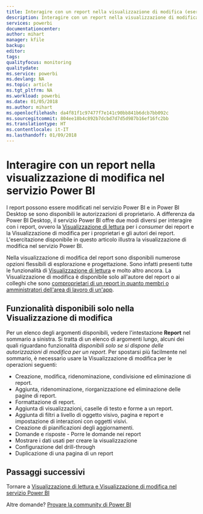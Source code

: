 ```yaml
---
title: Interagire con un report nella visualizzazione di modifica (esercitazione)
description: Interagire con un report nella visualizzazione di modifica dei report nel servizio Power BI
services: powerbi
documentationcenter: 
author: mihart
manager: kfile
backup: 
editor: 
tags: 
qualityfocus: monitoring
qualitydate: 
ms.service: powerbi
ms.devlang: NA
ms.topic: article
ms.tgt_pltfrm: NA
ms.workload: powerbi
ms.date: 01/05/2018
ms.author: mihart
ms.openlocfilehash: da4f81f1c97477f7e141c90bb841b6dcb7bb092c
ms.sourcegitcommit: 804ee18b4c892b7dcbd7d7d5d987b16ef16fc2bb
ms.translationtype: HT
ms.contentlocale: it-IT
ms.lasthandoff: 01/09/2018
---
```

# <a name="interact-with-a-report-in-editing-view-in-power-bi-service"></a>Interagire con un report nella visualizzazione di modifica nel servizio Power BI
I report possono essere modificati nel servizio Power BI e in Power BI Desktop se sono disponibili le autorizzazioni di proprietario. A differenza da Power BI Desktop, il servizio Power BI offre due modi diversi per interagire con i report, ovvero la [Visualizzazione di lettura](service-reading-view-and-editing-view.md) per i *consumer* dei report e la Visualizzazione di modifica per i proprietari e gli autori dei report. L'esercitazione disponibile in questo articolo illustra la visualizzazione di modifica nel servizio Power BI. 

Nella visualizzazione di modifica del report sono disponibili numerose opzioni flessibili di esplorazione e progettazione. Sono infatti presenti tutte le funzionalità di [Visualizzazione di lettura](service-reading-view-and-editing-view.md) e molto altro ancora. La Visualizzazione di modifica è disponibile solo all'autore del report o ai colleghi che sono [comproprietari di un report in quanto membri o amministratori dell'area di lavoro di un'app](service-create-distribute-apps.md).

## <a name="functionality-only-available-in-editing-view"></a>Funzionalità disponibili solo nella Visualizzazione di modifica
Per un elenco degli argomenti disponibili, vedere l'intestazione **Report** nel sommario a sinistra. Si tratta di un elenco di argomenti lungo, alcuni dei quali riguardano funzionalità *disponibili solo se si dispone delle autorizzazioni di modifica per un report*.  Per spostarsi più facilmente nel sommario, è necessario usare la Visualizzazione di modifica per le operazioni seguenti:

* Creazione, modifica, ridenominazione, condivisione ed eliminazione di report.
* Aggiunta, ridenominazione, riorganizzazione ed eliminazione delle pagine di report.
* Formattazione di report.
* Aggiunta di visualizzazioni, caselle di testo e forme a un report.
* Aggiunta di filtri a livello di oggetto visivo, pagina e report e impostazione di interazioni con oggetti visivi.
* Creazione di pianificazioni degli aggiornamenti.
* Domande e risposte - Porre le domande nei report
* Mostrare i dati usati per creare la visualizzazione 
* Configurazione del drill-through
* Duplicazione di una pagina di un report


## <a name="next-steps"></a>Passaggi successivi
Tornare a [Visualizzazione di lettura e Visualizzazione di modifica nel servizio Power BI](service-reading-view-and-editing-view.md)

Altre domande? [Provare la community di Power BI](http://community.powerbi.com/)

